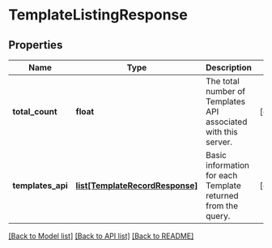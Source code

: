 # TemplateListingResponse

## Properties
Name | Type | Description | Notes
------------ | ------------- | ------------- | -------------
**total_count** | **float** | The total number of Templates API associated with this server. | [optional] 
**templates_api** | [**list[TemplateRecordResponse]**](TemplateRecordResponse.md) | Basic information for each Template returned from the query. | [optional] 

[[Back to Model list]](../README.md#documentation-for-models) [[Back to API list]](../README.md#documentation-for-api-endpoints) [[Back to README]](../README.md)



